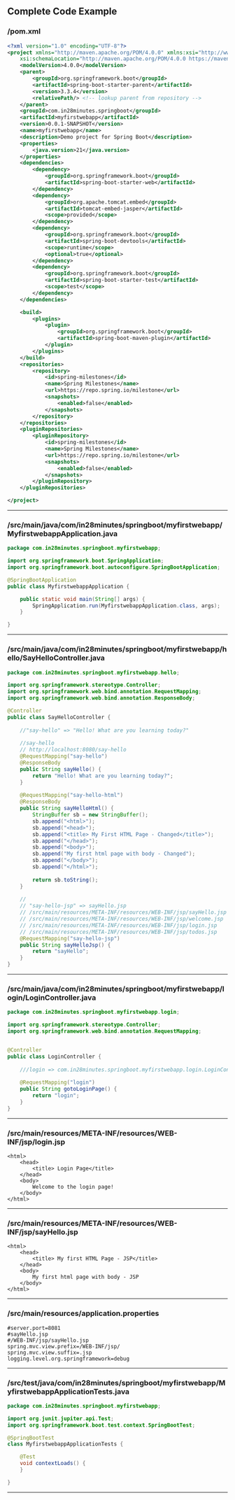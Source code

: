 <!---
Current Directory : /Users/rangakaranam/Ranga/git/00.courses/spring-boot-master-class/02.Spring-Boot-Web-Application-V2
-->

## Complete Code Example


### /pom.xml

```xml
<?xml version="1.0" encoding="UTF-8"?>
<project xmlns="http://maven.apache.org/POM/4.0.0" xmlns:xsi="http://www.w3.org/2001/XMLSchema-instance"
	xsi:schemaLocation="http://maven.apache.org/POM/4.0.0 https://maven.apache.org/xsd/maven-4.0.0.xsd">
	<modelVersion>4.0.0</modelVersion>
	<parent>
		<groupId>org.springframework.boot</groupId>
		<artifactId>spring-boot-starter-parent</artifactId>
		<version>3.3.4</version>
		<relativePath/> <!-- lookup parent from repository -->
	</parent>
	<groupId>com.in28minutes.springboot</groupId>
	<artifactId>myfirstwebapp</artifactId>
	<version>0.0.1-SNAPSHOT</version>
	<name>myfirstwebapp</name>
	<description>Demo project for Spring Boot</description>
	<properties>
		<java.version>21</java.version>
	</properties>
	<dependencies>
		<dependency>
			<groupId>org.springframework.boot</groupId>
			<artifactId>spring-boot-starter-web</artifactId>
		</dependency>
		<dependency>
			<groupId>org.apache.tomcat.embed</groupId>
			<artifactId>tomcat-embed-jasper</artifactId>
			<scope>provided</scope>
		</dependency>
		<dependency>
			<groupId>org.springframework.boot</groupId>
			<artifactId>spring-boot-devtools</artifactId>
			<scope>runtime</scope>
			<optional>true</optional>
		</dependency>
		<dependency>
			<groupId>org.springframework.boot</groupId>
			<artifactId>spring-boot-starter-test</artifactId>
			<scope>test</scope>
		</dependency>
	</dependencies>

	<build>
		<plugins>
			<plugin>
				<groupId>org.springframework.boot</groupId>
				<artifactId>spring-boot-maven-plugin</artifactId>
			</plugin>
		</plugins>
	</build>
	<repositories>
		<repository>
			<id>spring-milestones</id>
			<name>Spring Milestones</name>
			<url>https://repo.spring.io/milestone</url>
			<snapshots>
				<enabled>false</enabled>
			</snapshots>
		</repository>
	</repositories>
	<pluginRepositories>
		<pluginRepository>
			<id>spring-milestones</id>
			<name>Spring Milestones</name>
			<url>https://repo.spring.io/milestone</url>
			<snapshots>
				<enabled>false</enabled>
			</snapshots>
		</pluginRepository>
	</pluginRepositories>

</project>
```
---

### /src/main/java/com/in28minutes/springboot/myfirstwebapp/MyfirstwebappApplication.java

```java
package com.in28minutes.springboot.myfirstwebapp;

import org.springframework.boot.SpringApplication;
import org.springframework.boot.autoconfigure.SpringBootApplication;

@SpringBootApplication
public class MyfirstwebappApplication {

	public static void main(String[] args) {
		SpringApplication.run(MyfirstwebappApplication.class, args);
	}

}
```
---

### /src/main/java/com/in28minutes/springboot/myfirstwebapp/hello/SayHelloController.java

```java
package com.in28minutes.springboot.myfirstwebapp.hello;

import org.springframework.stereotype.Controller;
import org.springframework.web.bind.annotation.RequestMapping;
import org.springframework.web.bind.annotation.ResponseBody;

@Controller
public class SayHelloController {
	
	//"say-hello" => "Hello! What are you learning today?"
	
	//say-hello
	// http://localhost:8080/say-hello
	@RequestMapping("say-hello")
	@ResponseBody
	public String sayHello() {
		return "Hello! What are you learning today?";
	}
	
	@RequestMapping("say-hello-html")
	@ResponseBody
	public String sayHelloHtml() {
		StringBuffer sb = new StringBuffer();
		sb.append("<html>");
		sb.append("<head>");
		sb.append("<title> My First HTML Page - Changed</title>");
		sb.append("</head>");
		sb.append("<body>");
		sb.append("My first html page with body - Changed");
		sb.append("</body>");
		sb.append("</html>");
		
		return sb.toString();
	}
	
	//
	// "say-hello-jsp" => sayHello.jsp 
	// /src/main/resources/META-INF/resources/WEB-INF/jsp/sayHello.jsp
	// /src/main/resources/META-INF/resources/WEB-INF/jsp/welcome.jsp
	// /src/main/resources/META-INF/resources/WEB-INF/jsp/login.jsp
	// /src/main/resources/META-INF/resources/WEB-INF/jsp/todos.jsp
	@RequestMapping("say-hello-jsp")
	public String sayHelloJsp() {
		return "sayHello";
	}
}
```
---

### /src/main/java/com/in28minutes/springboot/myfirstwebapp/login/LoginController.java

```java
package com.in28minutes.springboot.myfirstwebapp.login;

import org.springframework.stereotype.Controller;
import org.springframework.web.bind.annotation.RequestMapping;


@Controller
public class LoginController {
	
	///login => com.in28minutes.springboot.myfirstwebapp.login.LoginController => login.jsp
	
	@RequestMapping("login")
	public String gotoLoginPage() {
		return "login";
	}
}
```
---

### /src/main/resources/META-INF/resources/WEB-INF/jsp/login.jsp

```
<html>
	<head>
		<title> Login Page</title>
	</head>
	<body>
		Welcome to the login page!
	</body>
</html>
```
---

### /src/main/resources/META-INF/resources/WEB-INF/jsp/sayHello.jsp

```
<html>
	<head>
		<title> My first HTML Page - JSP</title>
	</head>
	<body>
		My first html page with body - JSP
	</body>
</html>
```
---

### /src/main/resources/application.properties

```properties
#server.port=8081
#sayHello.jsp
#/WEB-INF/jsp/sayHello.jsp
spring.mvc.view.prefix=/WEB-INF/jsp/
spring.mvc.view.suffix=.jsp
logging.level.org.springframework=debug
```
---

### /src/test/java/com/in28minutes/springboot/myfirstwebapp/MyfirstwebappApplicationTests.java

```java
package com.in28minutes.springboot.myfirstwebapp;

import org.junit.jupiter.api.Test;
import org.springframework.boot.test.context.SpringBootTest;

@SpringBootTest
class MyfirstwebappApplicationTests {

	@Test
	void contextLoads() {
	}

}
```
---
